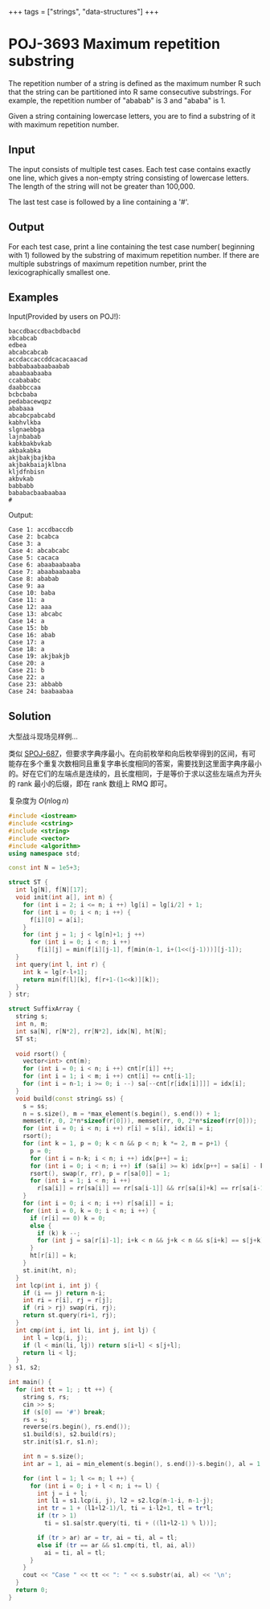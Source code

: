 +++
tags = ["strings", "data-structures"]
+++

# POJ-3693 Maximum repetition substring

The repetition number of a string is defined as the maximum number R such that the string can be partitioned into R same consecutive substrings. For example, the repetition number of "ababab" is 3 and "ababa" is 1.

Given a string containing lowercase letters, you are to find a substring of it with maximum repetition number.

## Input

The input consists of multiple test cases. Each test case contains exactly one line, which gives a non-empty string consisting of lowercase letters. The length of the string will not be greater than 100,000.

The last test case is followed by a line containing a '#'.

## Output

For each test case, print a line containing the test case number( beginning with 1) followed by the substring of maximum repetition number. If there are multiple substrings of maximum repetition number, print the lexicographically smallest one.

## Examples

Input(Provided by users on POJ!):

```
baccdbaccdbacbdbacbd
xbcabcab
edbea
abcabcabcab
accdaccaccddcacacaacad
babbabaabaabaabab
abaabaabaaba
ccabababc
daabbccaa
bcbcbaba
pedabacewqpz
ababaaa
abcabcpabcabd
kabhvlkba
slgnaebbga
lajnbabab
kabkbakbvkab
akbakabka
akjbakjbajkba
akjbakbaiajklbna
kljdfnbisn
akbvkab
babbabb
bababacbaabaabaa
#
```

Output:

```
Case 1: accdbaccdb
Case 2: bcabca
Case 3: a
Case 4: abcabcabc
Case 5: cacaca
Case 6: abaabaabaaba
Case 7: abaabaabaaba
Case 8: ababab
Case 9: aa
Case 10: baba
Case 11: a
Case 12: aaa
Case 13: abcabc
Case 14: a
Case 15: bb
Case 16: abab
Case 17: a
Case 18: a
Case 19: akjbakjb
Case 20: a
Case 21: b
Case 22: a
Case 23: abbabb
Case 24: baabaabaa
```

## Solution

大型战斗现场见样例...

类似 [SPOJ-687](spoj-687)，但要求字典序最小。在向前枚举和向后枚举得到的区间，有可能存在多个重复次数相同且重复字串长度相同的答案，需要找到这里面字典序最小的。好在它们的左端点是连续的，且长度相同，于是等价于求以这些左端点为开头的 rank 最小的后缀，即在 rank 数组上 RMQ 即可。

复杂度为 $O(n\log n)$

```cpp
#include <iostream>
#include <cstring>
#include <string>
#include <vector>
#include <algorithm>
using namespace std;

const int N = 1e5+3;

struct ST {
  int lg[N], f[N][17];
  void init(int a[], int n) {
    for (int i = 2; i <= n; i ++) lg[i] = lg[i/2] + 1;
    for (int i = 0; i < n; i ++) {
      f[i][0] = a[i];
    }
    for (int j = 1; j < lg[n]+1; j ++)
      for (int i = 0; i < n; i ++)
        f[i][j] = min(f[i][j-1], f[min(n-1, i+(1<<(j-1)))][j-1]);
  }
  int query(int l, int r) {
    int k = lg[r-l+1];
    return min(f[l][k], f[r+1-(1<<k)][k]);
  }
} str;

struct SuffixArray {
  string s;
  int n, m;
  int sa[N], r[N*2], rr[N*2], idx[N], ht[N];
  ST st;
  
  void rsort() {
    vector<int> cnt(m);
    for (int i = 0; i < n; i ++) cnt[r[i]] ++;
    for (int i = 1; i < m; i ++) cnt[i] += cnt[i-1];
    for (int i = n-1; i >= 0; i --) sa[--cnt[r[idx[i]]]] = idx[i];
  }
  void build(const string& ss) {
    s = ss;
    n = s.size(), m = *max_element(s.begin(), s.end()) + 1;
    memset(r, 0, 2*n*sizeof(r[0])), memset(rr, 0, 2*n*sizeof(rr[0]));
    for (int i = 0; i < n; i ++) r[i] = s[i], idx[i] = i;
    rsort();
    for (int k = 1, p = 0; k < n && p < n; k *= 2, m = p+1) {
      p = 0;
      for (int i = n-k; i < n; i ++) idx[p++] = i;
      for (int i = 0; i < n; i ++) if (sa[i] >= k) idx[p++] = sa[i] - k;
      rsort(), swap(r, rr), p = r[sa[0]] = 1;
      for (int i = 1; i < n; i ++)
        r[sa[i]] = rr[sa[i]] == rr[sa[i-1]] && rr[sa[i]+k] == rr[sa[i-1]+k] ? p: ++p;
    }
    for (int i = 0; i < n; i ++) r[sa[i]] = i;
    for (int i = 0, k = 0; i < n; i ++) {
      if (r[i] == 0) k = 0;
      else {
        if (k) k --;
        for (int j = sa[r[i]-1]; i+k < n && j+k < n && s[i+k] == s[j+k]; k ++) ;
      }
      ht[r[i]] = k;
    }
    st.init(ht, n);
  }
  int lcp(int i, int j) {
    if (i == j) return n-i;
    int ri = r[i], rj = r[j];
    if (ri > rj) swap(ri, rj);
    return st.query(ri+1, rj);
  }
  int cmp(int i, int li, int j, int lj) {
    int l = lcp(i, j);
    if (l < min(li, lj)) return s[i+l] < s[j+l];
    return li < lj;
  }
} s1, s2;

int main() {
  for (int tt = 1; ; tt ++) {
    string s, rs;
    cin >> s;
    if (s[0] == '#') break;
    rs = s;
    reverse(rs.begin(), rs.end());
    s1.build(s), s2.build(rs);
    str.init(s1.r, s1.n);

    int n = s.size();
    int ar = 1, ai = min_element(s.begin(), s.end())-s.begin(), al = 1;

    for (int l = 1; l <= n; l ++) {
      for (int i = 0; i + l < n; i += l) {
        int j = i + l;
        int l1 = s1.lcp(i, j), l2 = s2.lcp(n-1-i, n-1-j);
        int tr = 1 + (l1+l2-1)/l, ti = i-l2+1, tl = tr*l;
        if (tr > 1)
          ti = s1.sa[str.query(ti, ti + ((l1+l2-1) % l))];

        if (tr > ar) ar = tr, ai = ti, al = tl;
        else if (tr == ar && s1.cmp(ti, tl, ai, al))
          ai = ti, al = tl;
      }
    }
    cout << "Case " << tt << ": " << s.substr(ai, al) << '\n';
  }
  return 0;
}
```
